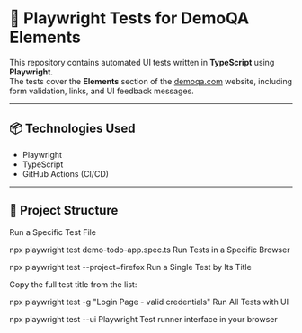 
# 🧪 Playwright Tests for DemoQA Elements

This repository contains automated UI tests written in **TypeScript** using **Playwright**.  
The tests cover the **Elements** section of the [demoqa.com](https://demoqa.com/) website, including form validation, links, and UI feedback messages.

---

## 📦 Technologies Used

- Playwright
- TypeScript
- GitHub Actions (CI/CD)

---

## 📁 Project Structure

 Run a Specific Test File

npx playwright test demo-todo-app.spec.ts
 Run Tests in a Specific Browser

npx playwright test --project=firefox
 Run a Single Test by Its Title

Copy the full test title from the list:

npx playwright test -g "Login Page - valid credentials"
Run All Tests with UI

npx playwright test --ui
 Playwright Test runner interface in your browser

